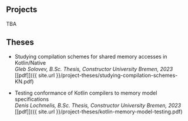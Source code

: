 ## Projects

TBA

## Theses

- Studying compilation schemes for shared memory accesses in Kotlin/Native \
  _Gleb Solovev, B.Sc. Thesis, Constructor University Bremen, 2023_ \
  [\[pdf\]]({{ site.url }}/project-theses/studying-compilation-schemes-KN.pdf)

- Testing conformance of Kotlin compilers to memory model specifications \
  _Denis Lochmelis, B.Sc. Thesis, Constructor University Bremen, 2023_ \
  [\[pdf\]]({{ site.url }}/project-theses/kotlin-memory-model-testing.pdf)